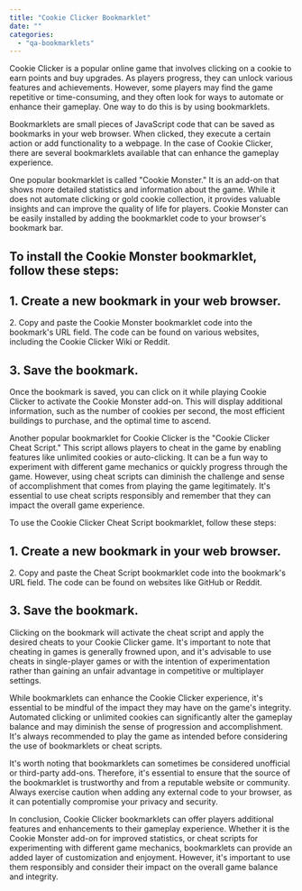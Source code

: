 ```yaml
---
title: "Cookie Clicker Bookmarklet"
date: ""
categories: 
  - "qa-bookmarklets"
---
```


Cookie Clicker is a popular online game that involves clicking on a cookie to earn points and buy upgrades. As players progress, they can unlock various features and achievements. However, some players may find the game repetitive or time-consuming, and they often look for ways to automate or enhance their gameplay. One way to do this is by using bookmarklets.

Bookmarklets are small pieces of JavaScript code that can be saved as bookmarks in your web browser. When clicked, they execute a certain action or add functionality to a webpage. In the case of Cookie Clicker, there are several bookmarklets available that can enhance the gameplay experience.

One popular bookmarklet is called "Cookie Monster." It is an add-on that shows more detailed statistics and information about the game. While it does not automate clicking or gold cookie collection, it provides valuable insights and can improve the quality of life for players. Cookie Monster can be easily installed by adding the bookmarklet code to your browser's bookmark bar.

## To install the Cookie Monster bookmarklet, follow these steps:

## 1\. Create a new bookmark in your web browser.

2\. Copy and paste the Cookie Monster bookmarklet code into the bookmark's URL field. The code can be found on various websites, including the Cookie Clicker Wiki or Reddit.

## 3\. Save the bookmark.

Once the bookmark is saved, you can click on it while playing Cookie Clicker to activate the Cookie Monster add-on. This will display additional information, such as the number of cookies per second, the most efficient buildings to purchase, and the optimal time to ascend.

Another popular bookmarklet for Cookie Clicker is the "Cookie Clicker Cheat Script." This script allows players to cheat in the game by enabling features like unlimited cookies or auto-clicking. It can be a fun way to experiment with different game mechanics or quickly progress through the game. However, using cheat scripts can diminish the challenge and sense of accomplishment that comes from playing the game legitimately. It's essential to use cheat scripts responsibly and remember that they can impact the overall game experience.

To use the Cookie Clicker Cheat Script bookmarklet, follow these steps:

## 1\. Create a new bookmark in your web browser.

2\. Copy and paste the Cheat Script bookmarklet code into the bookmark's URL field. The code can be found on websites like GitHub or Reddit.

## 3\. Save the bookmark.

Clicking on the bookmark will activate the cheat script and apply the desired cheats to your Cookie Clicker game. It's important to note that cheating in games is generally frowned upon, and it's advisable to use cheats in single-player games or with the intention of experimentation rather than gaining an unfair advantage in competitive or multiplayer settings.

While bookmarklets can enhance the Cookie Clicker experience, it's essential to be mindful of the impact they may have on the game's integrity. Automated clicking or unlimited cookies can significantly alter the gameplay balance and may diminish the sense of progression and accomplishment. It's always recommended to play the game as intended before considering the use of bookmarklets or cheat scripts.

It's worth noting that bookmarklets can sometimes be considered unofficial or third-party add-ons. Therefore, it's essential to ensure that the source of the bookmarklet is trustworthy and from a reputable website or community. Always exercise caution when adding any external code to your browser, as it can potentially compromise your privacy and security.

In conclusion, Cookie Clicker bookmarklets can offer players additional features and enhancements to their gameplay experience. Whether it is the Cookie Monster add-on for improved statistics, or cheat scripts for experimenting with different game mechanics, bookmarklets can provide an added layer of customization and enjoyment. However, it's important to use them responsibly and consider their impact on the overall game balance and integrity.
